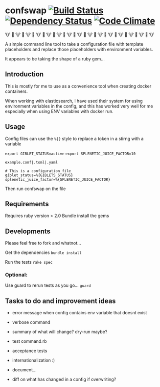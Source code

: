 # confswap [![Build Status](https://travis-ci.org/tlcowling/confswap.svg?branch=master)](https://travis-ci.org/tlcowling/confswap) [![Dependency Status](https://gemnasium.com/tlcowling/confswap.svg)](https://gemnasium.com/tlcowling/confswap) [![Code Climate](https://codeclimate.com/github/tlcowling/confswap/badges/gpa.svg)](https://codeclimate.com/github/tlcowling/confswap)
:cow: :cow2: :cow: :cow2: :cow: :cow2: :cow: :cow2: :cow: :cow2: :cow: :cow2: :cow: :cow2: :cow: :cow2: :cow: :cow2: :cow: :cow2: :cow: :cow2: :cow: :cow2: :cow: :cow2: :cow: :cow2: :cow:




A simple command line tool to take a configuration file with template placeholders and replace those placeholders with environment variables.

It appears to be taking the shape of a ruby gem...

## Introduction

This is mostly for me to use as a convenience tool when creating docker containers.

When working with elasticsearch, I have used their system for using environment variables in the config, and this has worked very well for me especially when using ENV variables with docker run.

## Usage

Config files can use the `%{}` style to replace a token in a stirng with a variable

`export GIBLET_STATUS=active`
`export SPLENETIC_JUICE_FACTOR=10`

`example.conf|.toml|.yaml`
```
# This is a configuration file
giblet_status=%{GIBLETS_STATUS}
splenetic_juice_factor=%{SPLENETIC_JUICE_FACTOR}
``` 

Then run confswap on the file

## Requirements

Requires ruby version > 2.0
Bundle install the gems

## Developments

Please feel free to fork and whatnot...

Get the dependencies
``bundle install``

Run the tests
``rake spec`` 

### Optional:
Use guard to rerun tests as you go...
``guard``

## Tasks to do and improvement ideas

- error message when config contains env variable that doesnt exist
- verbose command
- summary of what will change?  dry-run maybe?
- test command.rb
- acceptance tests

- internationalization :) 
- document...
- diff on what has changed in a config if overwriting?

